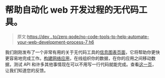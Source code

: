 # 帮助自动化 web 开发过程的无代码工具。

> 原文:[https://dev . to/zero qode/no-code-tools-to-help-automate-your-web-development-process-7 h6](https://dev.to/zeroqode/no-code-tools-to-help-automate-your-web-development-process-7h6)

我们刚刚发布了一个非常有用的关于无代码工具的[信息图表页面](https://zeroqode.com/no-code-tools)，它将帮助你更快更容易地完成工作。[构建网络应用](https://zeroqode.com/)，在线组织你的数据，在你的应用之间移动数据，测试 API 和许多其他事情现在可以不用写一行代码就能完成。查看[这一页](https://blog.zeroqode.com/no-code-tools-that-help-automate-your-web-development-process-fc260f3ec2a1)，让我们知道您的反馈。